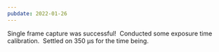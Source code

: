 ```yaml
---
pubdate: 2022-01-26
---
```


Single frame capture was successful!  Conducted some exposure time calibration.  Settled on 350 µs for the time being.
